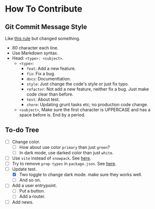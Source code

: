 How To Contribute
===============================================================================

Git Commit Message Style
-------------------------------------------------------------------------------

Like [this rule][joshbuchea/git-commit-message] but changed something.

* 80 character each line.
* Use Markdown syntax.
* Head: `<type>: <subject>`.
  * `<type>`:
    * `feat`: Add a new feature.
    * `fix`: Fix a bug.
    * `docs`: Documenttation.
    * `style`: Just change the code's style or just fix typo.
    * `refactor`: Not add a new feature, neither fix a bug. Just make code
      clear than before.
    * `test`: About test.
    * `chore`: Updating grunt tasks etc; no production code change.
  * `<subject>`, Make sure the first character is UPPERCASE and has a space
    before is. End by a period.

To-do Tree
-------------------------------------------------------------------------------
- [ ] Change color.
  - [ ] How about use color `primary` than just `green`?
  - [ ] In dark mode, use darked color than just `white`.
- [ ] Use `vite` instead of `snowpack`. See [here][our-reply-about-react-is].
- [ ] Try to remove `prop-types` in `package.json`. See
  [here][our-issue-about-prop-types].
- [ ] Update test.
  - [x] Two toggle to change dark mode. make sure they works well.
  - [ ] And so on.
- [ ] Add a user entrypoint.
  - [ ] Put a button.
  - [ ] Add a router.
- [ ] Add news.

[joshbuchea/git-commit-message]: https://gist.github.com/joshbuchea/6f47e86d2510bce28f8e7f42ae84c716
[our-reply-about-react-is]: https://gist.github.com/joshbuchea/6f47e86d2510bce28f8e7f42ae84c716
[our-issue-about-prop-types]: https://github.com/lucide-icons/lucide/issues/486
